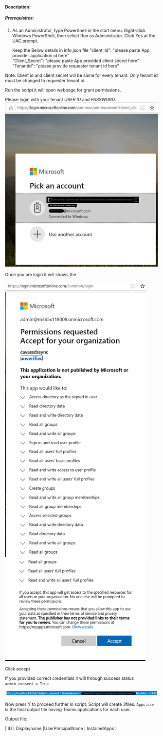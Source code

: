 #### Description:
##### Prerequisites:
1. As an Administrator, type PowerShell in the start menu. Right-click Windows PowerShell, then select Run as Administrator.
Click Yes at the UAC prompt.

   Keep the Below details in info.json file
      "client_Id":  "please paste App provider application id here"\
      "Client_Secret":  "please paste App provided client secret here"\
      "Tenantid":  "please provide requester tenant id here"

Note: Client id and client secret will be same for every tenant. Only tenant id must be changed to requester tenant id

Run the script it will open webpage for grant permissions.

Please login with your tenant _USER ID_ and _PASSWORD_.
![Signin](https://github.com/Geetha63/MS-Teams-Scripts/blob/master/Images/Siginin.png)

Once you are login it will shows the 

![GrantPermission](https://github.com/Geetha63/MS-Teams-Scripts/blob/master/Images/GrantPermissions.png)
![GrantPermission](https://github.com/Geetha63/MS-Teams-Scripts/blob/master/Images/GrantPermissions2.png)

Click accept

If you provided correct credentials it will through success status `admin_consent = True`

![Admin Consent](https://github.com/Geetha63/MS-Teams-Scripts/blob/master/Images/AdminConsent.png)

Now press Y to proceed further in script.
Script will create 3files. 
`Apps.csv` is the final output file having Teams applications for each user.

Output file:

| ID | Displayname |UserPrincipalName | InstalledApps |




